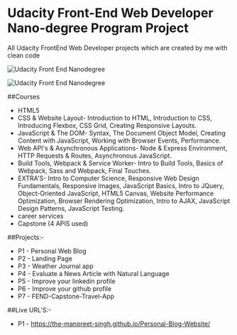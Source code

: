 # Udacity Front-End Web Developer Nano-degree Program Project

All Udacity FrontEnd Web Developer projects which are created by me with clean code

![Udacity Front End Nanodegree](https://github.com/The-manpreet-singh/Udacity-FrontEnd-web-developer-NanoDegree-Program/blob/master/FrontEnd-Certificate.JPG "Manpreet Singh")

![Udacity Front End Nanodegree](https://github.com/The-manpreet-singh/Udacity-FrontEnd-web-developer-NanoDegree-Program/blob/master/Udacity%20Graduate.png "Manpreet Singh")

##Courses

- HTML5
- CSS & Website Layout- Introduction to HTML, Introduction to CSS, Introducing Flexbox, CSS Grid, Creating Responsive Layouts.
- JavaScript & The DOM- Syntax, The Document Object Model, Creating Content with JavaScript, Working with Browser Events, Performance.
- Web API's & Asynchronous Applications- Node & Express Environment, HTTP Requests & Routes, Asynchronous JavaScript.
- Build Tools, Webpack & Service Worker- Intro to Build Tools, Basics of Webpack, Sass and Webpack, Final Touches.
- EXTRA'S- Intro to Computer Science, Responsive Web Design Fundamentals, Responsive Images, JavaScript Basics, Intro to JQuery, Object-Oriented JavaScript, HTML5 Canvas, Website Performance Optimization, Browser Rendering Optimization, Intro to AJAX, JavaScript Design Patterns, JavaScript Testing.
- career services
- Capstone (4 APIS used)

##Projects:-

- P1 - Personal Web Blog
- P2 - Landing Page
- P3 - Weather Journal app
- P4 - Evaluate a News Article with Natural Language
- P5 - Improve your linkedin profile
- P6 - Improve your github profile
- P7 - FEND-Capstone-Travel-App

##Live URL'S:-
 
- P1 - https://the-manpreet-singh.github.io/Personal-Blog-Website/

